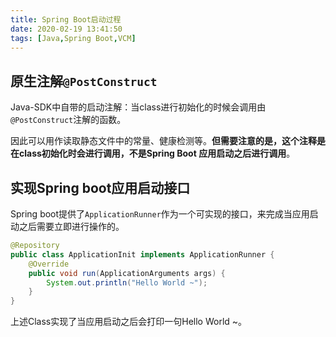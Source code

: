 ```yaml
---
title: Spring Boot启动过程
date: 2020-02-19 13:41:50
tags: [Java,Spring Boot,VCM]
---
```


##  原生注解`@PostConstruct`

Java-SDK中自带的启动注解：当class进行初始化的时候会调用由`@PostConstruct`注解的函数。

因此可以用作读取静态文件中的常量、健康检测等。**但需要注意的是，这个注释是在class初始化时会进行调用，不是Spring Boot 应用启动之后进行调用**。



## 实现Spring boot应用启动接口

Spring boot提供了`ApplicationRunner`作为一个可实现的接口，来完成当应用启动之后需要立即进行操作的。

```java
@Repository
public class ApplicationInit implements ApplicationRunner {    
    @Override    
    public void run(ApplicationArguments args) {        
        System.out.println("Hello World ~");   
    }
}
```

上述Class实现了当应用启动之后会打印一句Hello World ~。

